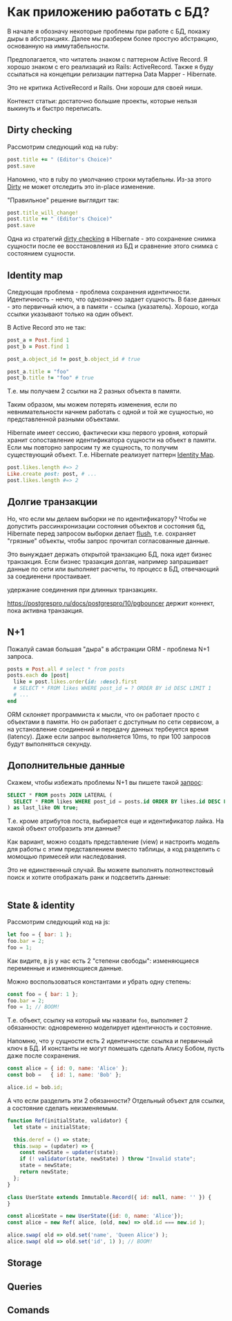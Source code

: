 # Как приложению работать с БД?

В начале я обозначу некоторые проблемы при работе с БД, покажу дыры в абстракциях.
Далее мы разберем более простую абстракцию, основанную на иммутабельности.

Предполагается, что читатель знаком с паттерном Active Record.
Я хорошо знаком с его реализаций из Rails: ActiveRecord.
Также я буду ссылаться на концепции релизации паттерна Data Mapper - Hibernate.

Это не критика ActiveRecord и Rails. Они хороши для своей ниши.

Контекст статьи: достаточно большие проекты, которые нельзя выкинуть и быстро переписать.

## Dirty checking

Рассмотрим следующий код на ruby:

```ruby
post.title += " (Editor's Choice)"
post.save
```
Напомню, что в ruby по умолчанию строки мутабельны.
Из-за этого [Dirty](https://api.rubyonrails.org/classes/ActiveModel/Dirty.html)
не может отследить это in-place изменение.

"Правильное" решение выглядит так:

```ruby
post.title_will_change!
post.title += " (Editor's Choice)"
post.save
```

Одна из стратегий
[dirty checking](https://vladmihalcea.com/the-anatomy-of-hibernate-dirty-checking/)
в Hibernate - это сохранение снимка сущности после ее восстановления из БД
и сравнение этого снимка с состоянием сущности.

## Identity map

Следующая проблема - проблема сохранения идентичности.
Идентичность - нечто, что однозначно задает сущность.
В базе данных - это первичный ключ, а в памяти - ссылка (указатель).
Хорошо, когда ссылки указывают только на один объект.

В Active Record это не так:

```ruby
post_a = Post.find 1
post_b = Post.find 1

post_a.object_id != post_b.object_id # true

post_a.title = "foo"
post_b.title != "foo" # true
```

Т.е. мы получаем 2 ссылки на 2 разных объекта в памяти.

Таким образом, мы можем потерять  изменения,
если по невнимательности начнем работать с одной и той же сущностью,
но представленной разными объектами.

Hibernate имеет сессию, фактически кэш первого уровня, который хранит сопоставление идентификатора сущности
на объект в памяти. Если мы повторно запросим ту же сущность, то получим существующий объект.
Т.е. Hibernate реализует паттерн [Identity Map](https://martinfowler.com/eaaCatalog/identityMap.html).



```ruby
post.likes.length #=> 2
Like.create post: post, # ...
post.likes.length #=> 2
```



## Долгие транзакции

Но, что если мы делаем выборки не по идентификатору?
Чтобы не допустить рассинхронизации состояния объектов и состояния бд,
Hibernate перед запросом выборки делает
[flush](https://docs.jboss.org/hibernate/stable/core.old/reference/en/html/objectstate-flushing.html),
т.е. сохраняет "грязные" объекты, чтобы запрос прочитал согласованные данные.

Это вынуждает держать открытой транзакцию БД, пока идет бизнес транзакция.
Если бизнес тразакция долгая, например запрашивает данные по сети или выполняет расчеты,
то процесс в БД, отвечающий за соедиенени простаивает.



удержание соединения при длинных транзакциях.

https://postgrespro.ru/docs/postgrespro/10/pgbouncer
держит коннект, пока активна транзакция.

## N+1

Пожалуй самая большая "дыра" в абстракции ORM - проблема N+1 запроса.

```ruby
posts = Post.all # select * from posts
posts.each do |post|
  like = post.likes.order(id: :desc).first
  # SELECT * FROM likes WHERE post_id = ? ORDER BY id DESC LIMIT 1
  # ...
end
```

ORM склоняет программиста к мысли, что он работает просто с объектами в памяти.
Но он работает с доступным по сети сервисом, а на установление соединений и передачу данных
тербеуется время (latency). Даже если запрос выполняется 10ms, то при 100 запросов будут выполняться секунду.

## Дополнительные данные

Скажем, чтобы избежать проблемы N+1 вы пишете такой
[запрос](https://www.db-fiddle.com/f/6m5FACAHWCeRSmKrTXriVH/0):

```sql
SELECT * FROM posts JOIN LATERAL (
  SELECT * FROM likes WHERE post_id = posts.id ORDER BY likes.id DESC LIMIT 1
) as last_like ON true;
```



Т.е. кроме атрибутов поста, выбирается еще и идентификатор лайка. На какой объект отобразить эти данные?

Как вариант, можно создать представление (view) и настроить модель для работы с этим представлением вместо таблицы,
а код разделить с момощью примесей или наследования.

Это не единственный случай. Вы можете выполнять полнотекстовый поиск и хотите отображать ранк и подсветить данные:

```sql
```

## State & identity

Рассмотрим следующий код на js:

```js
let foo = { bar: 1 };
foo.bar = 2;
foo = 1;
```

Как видите, в js у нас есть  2 "степени свободы": изменяющиеся переменные и изменяющиеся данные.

Можно воспользоваться константами и убрать одну степень:

```js
const foo = { bar: 1 };
foo.bar = 2;
foo = 1; // BOOM!
```

Т.е. объект, ссылку на который мы назвали `foo`, выполняет 2 обязанности:
одновременно моделирует идентичность и состояние.

Напомню, что у сущности есть 2 идентичности: ссылка и первичный ключ в БД.
И константы не могут помешать сделать Алису Бобом, пусть даже после сохранения.

```js
const alice = { id: 0, name: 'Alice' };
const bob =   { id: 1, name: 'Bob' };

alice.id = bob.id;
```

А что если разделить эти 2 обязанности? Отдельный объект для ссылки, а состояние сделать неизменяемым.

```js
function Ref(initialState, validator) {
  let state = initialState;

  this.deref = () => state;
  this.swap = (updater) => {
    const newState = updater(state);
    if (! validator(state, newState) ) throw "Invalid state";
    state = newState;
    return newState;
  };
}

class UserState extends Immutable.Record({ id: null, name: '' }) {
}

const aliceState = new UserState({id: 0, name: 'Alice'});
const alice = new Ref( alice, (old, new) => old.id === new.id );

alice.swap( old => old.set('name', 'Queen Alice') );
alice.swap( old => old.set('id', 1) ); // BOOM!
```

## Storage

## Queries

## Comands
